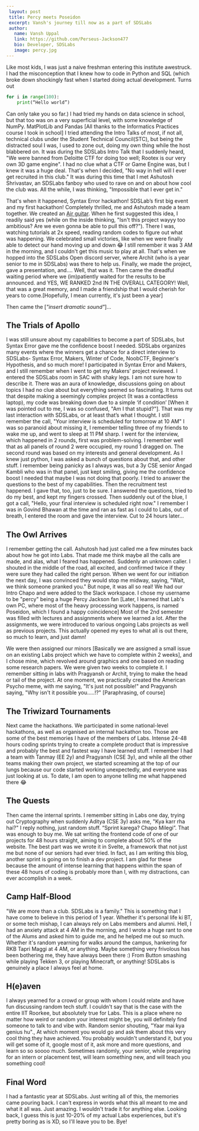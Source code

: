```yaml
---
 layout: post
 title: Percy meets Poseidon
 excerpt: Vansh's journey till now as a part of SDSLabs
 author:
   name: Vansh Uppal
   link: https://github.com/Perseus-Jackson477
   bio: Developer, SDSLabs
   image: percy.jpg
---
```

Like most kids, I was just a naive freshman entering this institute awestruck. I had the misconception that I knew how to code in Python and SQL (which broke down shockingly fast when I started doing actual development. Turns out
``` python
for i in range(100):
    print(“Hello world”)
 ```
Can only take you so far.)
I had tried my hands on data science in school, but that too was on a very superficial level, with some knowledge of NumPy. MatPlotLib and Pandas [All thanks to the Informatics Practices course I took in school]
I tried attending the Intro Talks of most, if not all, technical clubs under the Student Technical Council(STC), but being the distracted soul I was, I used to zone out, doing my own thing while the host blabbered on. It was during the SDSLabs Intro Talk that I suddenly heard, "We were banned from Deloitte CTF for doing too well; Rootex is our very own 3D game engine". I had no clue what a CTF or Game Engine was, but I knew it was a huge deal. That's when I decided, "No way in hell will I ever get recruited in this club."
It was during this time that I met Ashutosh Shrivastav, an SDSLabs fanboy who used to rave on and on about how cool the club was. All the while, I was thinking, "Impossible that I ever get in."

That's when it happened, Syntax Error hackathon! SDSLab’s first big event and my first hackathon! Completely thrilled, me and Ashutosh made a team together. We created an [Air guitar](https://github.com/h4shk4t/SyntaxError). When he first suggested this idea, I readily said yes (while on the inside thinking, "Isn't this project wayyy too ambitious? Are we even gonna be able to pull this off?"). There I was, watching tutorials at 2x speed, reading random codes to figure out what was happening. We celebrated small victories, like when we were finally able to detect our hand moving up and down 😂
I still remember it was 3 AM in the morning, and I couldn't get this music to play at all. That's when we hopped into the SDSLabs Open discord server, where Archit (who is a year senior to me in SDSLabs) was there to help us.
Finally, we made the project, gave a presentation, and…. Well, that was it. Then came the dreadful waiting period where we (im)patiently waited for the results to be announced. and YES, WE RANKED 2nd IN THE OVERALL CATEGORY! Well, that was a great memory, and I made a friendship that I would cherish for years to come.[Hopefully, I mean currently, it's just been a year]

Then came the [*"insert dramatic sound"*]...

## The Trials of Apollo

I was still unsure about my capabilities to become a part of SDSLabs, but Syntax Error gave me the confidence boost I needed. SDSLabs organizes many events where the winners get a chance for a direct interview to SDSLabs- Syntax Error, Makers, Winter of Code, NoobCTF, Beginner's Hypothesis, and so much more! I participated in Syntax Error and Makers, and I still remember when I went to get my Makers' project reviewed. I entered the SDSLabs room in SAC with shaky legs. I am not sure how to describe it. There was an aura of knowledge, discussions going on about topics I had no clue about but everything seemed so fascinating. It turns out that despite making a seemingly complex project (It was a contactless laptop), my code was breaking down due to a simple ‘if condition’ [When it was pointed out to me, I was so confused, "Am I that stupid?"]. That was my last interaction with SDSLabs, or at least that’s what I thought.
I still remember the call, "Your interview is scheduled for tomorrow at 10 AM" I was so paranoid about missing it, I remember telling three of my friends to wake me up, and went to sleep at 11 PM sharp.
I went for the interview, which happened in 2 rounds, first was problem-solving. I remember well that as all panels of round 2 were occupied, my round 1 dragged on. The second round was based on my interests and general development. As I knew just python, I was asked a bunch of questions about that, and other stuff. I remember being panicky as I always was, but a 3y CSE senior Angad Kambli who was in that panel, just kept smiling, giving me the confidence boost I needed that maybe I was not doing that poorly. I tried to answer the questions to the best of my capabilities. Then the recruitment test happened. I gave that, too, just to be sure. I answered the questions, tried to do my best, and kept my fingers crossed.
Then suddenly out of the blue, I got a call, "Hello, your final interview is scheduled right now." I remember I was in Govind Bhawan at the time and ran as fast as I could to Labs, out of breath, I entered the room and gave the interview. Cut to 24 hours later...

## The Owl Arrives 

I remember getting the call. Ashutosh had just called me a few minutes back about how he got into Labs. That made me think maybe all the calls are made, and alas, what I feared has happened. Suddenly an unknown caller. I shouted in the middle of the road, all excited, and confirmed twice if they were sure they had called the right person. When we went for our initiation the next day, I was convinced they would stop me midway, saying, "Wait, we think someone pranked you." But nope, it was all so real! We had our Intro Chapo and were added to the Slack workspace. I chose my username to be "percy" being a huge Percy Jackson fan [Later, I learned that Lab's own PC, where most of the heavy processing work happens, is named Poseidon, which I found a happy coincidence]
Most of the 2nd semester was filled with lectures and assignments where we learned a lot. After the assignments, we were introduced to various ongoing Labs projects as well as previous projects. This actually opened my eyes to what all is out there, so much to learn, and just damn!

We were then assigned our minors [Basically we are assigned a small issue on an existing Labs project which we have to complete within 2 weeks], and I chose mine, which revolved around graphics and one based on reading some research papers. We were given two weeks to complete it. I remember sitting in labs with Pragyansh or Archit, trying to make the head or tail of the project.
At one moment, we practically created the American Psycho meme, with me saying, "It's just not possible!" and Pragyansh saying, "Why isn't it possible you…..!?" [Paraphrasing, of course]

## The Triwizard Tournaments

Next came the hackathons. We participated in some national-level hackathons, as well as organised an internal hackathon too. Those are some of the best memories I have of the members of Labs. Intense 24-48 hours coding sprints trying to create a complete product that is impressive and probably the best and fastest way I have learned stuff. I remember I had a team with Tanmay (EE 2y) and Pragyansh (CSE 3y), and while all the other teams making their own project, we started screaming at the top of our lungs because our code started working unexpectedly, and everyone was just looking at us. To date, I am open to anyone telling me what happened there 😂

## The Quests

Then came the internal sprints. I remember sitting in Labs one day, trying out Cryptography when suddenly Aditya (CSE 3y) asks me, "Kya karr rha hai?" I reply nothing, just random stuff. “Sprint karega? Chapo Milegi”. That was enough to buy me. We sat writing the frontend code of one of our projects for 48 hours straight, aiming to complete about 50% of the website.
The best part was we wrote it in Svelte, a framework that not just me but none of our seniors had ever tried. In fact, as I am writing this blog, another sprint is going on to finish a dev project.
I am glad for these because the amount of intense learning that happens within the span of these 48 hours of coding is probably more than I, with my distractions, can ever accomplish in a week.

## Camp Half-Blood

"We are more than a club. SDSLabs is a family." This is something that I have come to believe in this period of 1 year. Whether it's personal life ki BT, or some tech mishap, I can always rely on Labs members and alumni. Hell, I had an anxiety attack at 4 AM in the morning, and I wrote a huge rant to one of the Alums and asked him to guide me, and he helped me out so much. Whether it's random yearning for walks around the campus, hankering for RKB Tapri Maggi at 4 AM, or anything. Maybe something very frivolous has been bothering me, they have always been there :)
From Button smashing while playing Tekken 3, or playing Minecraft, or anything!
SDSLabs is genuinely a place I always feel at home.

## H(e)aven

I always yearned for a crowd or group with whom I could relate and have fun discussing random tech stuff. I couldn't say that is the case with the entire IIT Roorkee, but absolutely true for Labs. This is a place where no matter how weird or random your interest might be, you will definitely find someone to talk to and vibe with. Random senior shouting, "Yaar mai kya genius hu"., At which moment you would go and ask them about this very cool thing they have achieved. You probably wouldn't understand it, but you will get some of it, google most of it, ask more and more questions, and learn so so soooo much.
Sometimes randomly, your senior, while preparing for an intern or placement test, will learn something new, and will teach you something cool!

## Final Word

I had a fantastic year at SDSLabs. Just writing all of this, the memories came pouring back. I can't express in words what this all meant to me and what it all was. Just amazing. I wouldn't trade it for anything else. Looking back, I guess this is just 10-20% of my actual Labs experiences, but it's pretty boring as is XD, so I'll leave you to be. Bye!
